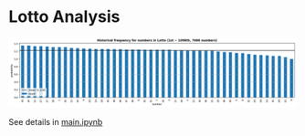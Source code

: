 # Lotto Analysis
![](/asset/count_plot.png)

See details in [main.ipynb](https://github.com/alchemine/lotto-analysis/blob/main/lotto_analysis/main.ipynb)
